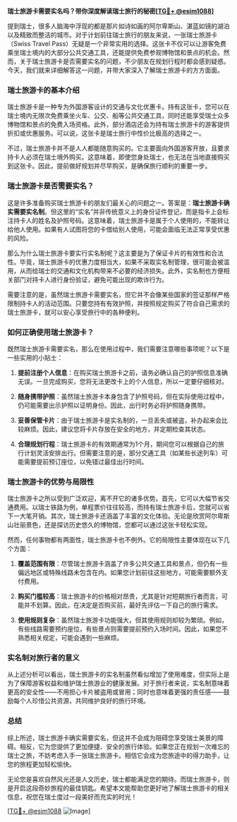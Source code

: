 **瑞士旅游卡需要实名吗？带你深度解读瑞士旅行的秘密[[TG💪+ @esim1088](https://t.me/s/esim1088)]**

提到瑞士，很多人脑海中浮现的都是那片如诗如画的阿尔卑斯山、湛蓝如镜的湖泊以及精致而整洁的城市。对于计划前往瑞士旅行的朋友来说，一张瑞士旅游卡（Swiss Travel Pass）无疑是一个非常实用的选择。这张卡不仅可以让游客免费乘坐瑞士境内的大部分公共交通工具，还能提供免费参观博物馆和景点的机会。然而，关于瑞士旅游卡是否需要实名的问题，不少朋友在规划行程时都会感到疑惑。今天，我们就来详细解答这一问题，并带大家深入了解瑞士旅游卡的方方面面。

### 瑞士旅游卡的基本介绍

瑞士旅游卡是一种专为外国游客设计的交通与文化优惠卡。持有这张卡，您可以在瑞士境内无限次免费乘坐火车、公交、船等公共交通工具，同时还能享受瑞士众多博物馆和景点的免费入场资格。此外，部分酒店还会为持有瑞士旅游卡的游客提供折扣或优惠服务。可以说，这张卡是瑞士旅行中性价比极高的选择之一。

不过，瑞士旅游卡并不是人人都能随意购买的。它主要面向外国游客开放，且要求持卡人必须在瑞士境外购买。这意味着，即使您身处瑞士，也无法在当地直接购买到这张卡。因此，提前做好规划并尽早购买，是确保旅行顺利的重要一步。

### 瑞士旅游卡是否需要实名？

这是许多准备购买瑞士旅游卡的朋友们最关心的问题之一。答案是：**瑞士旅游卡确实需要实名制**。但这里的“实名”并非传统意义上的身份证件登记，而是指卡上会标注持卡人的姓名及护照号码。这意味着，瑞士旅游卡是属于个人使用的，不能转让给他人使用。如果有人试图将您的卡借给别人使用，可能会面临无法正常享受优惠的风险。

那么为什么瑞士旅游卡要实行实名制呢？这主要是为了保证卡片的有效性和合法性。毕竟，瑞士旅游卡的优惠力度相当大，如果不采取实名制管理，很可能会被滥用，从而给瑞士的交通和文化机构带来不必要的经济损失。此外，实名制也方便相关部门对持卡人进行身份验证，避免可能出现的欺诈行为。

需要注意的是，虽然瑞士旅游卡需要实名，但它并不会像某些国家的签证那样严格限制持卡人的活动范围。只要您持有有效护照，并按照规定购买了符合自己需求的瑞士旅游卡，就可以安心享受旅行中的各种便利。

### 如何正确使用瑞士旅游卡？

既然瑞士旅游卡需要实名，那么在使用过程中，我们需要注意哪些事项呢？以下是一些实用的小贴士：

1. **提前注册个人信息**：在购买瑞士旅游卡之前，请务必确认自己的护照信息准确无误。一旦完成购买，您将无法更改卡上的个人信息，所以一定要仔细核对。

2. **随身携带护照**：虽然瑞士旅游卡本身包含了护照号码，但在实际使用过程中，仍可能需要出示护照以证明身份。因此，出行时务必将护照随身携带。

3. **妥善保管卡片**：由于瑞士旅游卡是实名制的，一旦丢失或被盗，补办起来会比较麻烦。因此，建议您将卡片存放在安全的地方，并定期检查其状态。

4. **合理规划行程**：瑞士旅游卡的有效期通常为1个月，期间您可以根据自己的旅行计划灵活安排出行。但需要注意的是，部分交通工具（如某些长途列车）可能需要提前预订座位，以免错过最佳出行时间。

### 瑞士旅游卡的优势与局限性

瑞士旅游卡之所以受到广泛欢迎，离不开它的诸多优势。首先，它可以大幅节省交通费用。以瑞士铁路为例，单程票价往往较高，而持有瑞士旅游卡后，您就可以省下一大笔开销。其次，瑞士旅游卡还涵盖了丰富的文化体验。无论是欣赏阿尔卑斯山壮丽景色，还是探访历史悠久的博物馆，您都可以通过这张卡轻松实现。

然而，任何事物都有两面性，瑞士旅游卡也不例外。它的局限性主要体现在以下几个方面：

1. **覆盖范围有限**：尽管瑞士旅游卡涵盖了许多公共交通工具和景点，但仍有一些偏远地区或特殊线路未包含在内。如果您计划前往这些地方，可能需要额外支付费用。

2. **购买门槛较高**：瑞士旅游卡的价格相对昂贵，尤其是针对短期旅行者而言，可能并不划算。因此，在决定是否购买前，最好先评估一下自己的旅行需求。

3. **使用规则复杂**：虽然瑞士旅游卡功能强大，但其使用规则却较为繁琐。例如，有些线路需要预约座位，有些景点则需要提前预约入场时间。因此，如果您不熟悉相关规定，可能会遇到一些麻烦。

### 实名制对旅行者的意义

从上述分析可以看出，瑞士旅游卡的实名制虽然看似增加了使用难度，但实际上是为了保障游客权益和维护瑞士旅游业的健康发展。对于旅行者来说，实名制意味着更高的安全性——不用担心卡片被盗用或冒用；同时也意味着更强的责任感——鼓励每个人珍惜公共资源，共同维护良好的旅行环境。

### 总结

综上所述，瑞士旅游卡确实需要实名，但这并不会成为阻碍您享受瑞士美景的障碍。相反，它为您提供了更加便捷、安全的旅行体验。如果您正在规划一次难忘的瑞士之旅，不妨考虑入手一张瑞士旅游卡。相信它会成为您旅途中的得力助手，让您的旅程更加轻松愉快。

无论您是喜欢自然风光还是人文历史，瑞士都能满足您的期待。而瑞士旅游卡，则是开启这段奇妙旅程的最佳钥匙。希望本文能帮助您更好地了解瑞士旅游卡的相关信息，祝您在瑞士度过一段美好而充实的时光！

[[TG💪+ @esim1088](https://t.me/s/esim1088) ![Image](https://i.postimg.cc/4NQfJmqS/Snipaste-2025-05-13-00-14-12.png)]